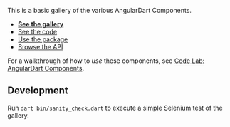This is a basic gallery of the various AngularDart Components.

* **[See the gallery](https://dart-lang.github.io/angular2_components_example/)**
* [See the code](https://github.com/dart-lang/angular2_components_example/blob/master/lib/app_component.html)
* [Use the package](https://pub.dartlang.org/packages/angular2_components)
* [Browse the API](https://www.dartdocs.org/documentation/angular2_components/latest)

For a walkthrough of how to *use* these components, see
[Code Lab: AngularDart Components](https://webdev.dartlang.org/codelabs/angular2_components).

## Development

Run `dart bin/sanity_check.dart` to execute a simple Selenium test of the
gallery.
